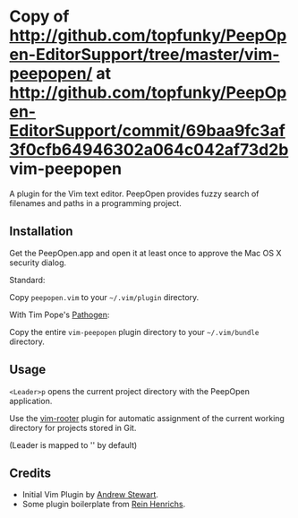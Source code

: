 Copy of http://github.com/topfunky/PeepOpen-EditorSupport/tree/master/vim-peepopen/ at http://github.com/topfunky/PeepOpen-EditorSupport/commit/69baa9fc3af3f0cfb64946302a064c042af73d2b
vim-peepopen
=============

A plugin for the Vim text editor. PeepOpen provides fuzzy search of filenames and paths in a programming project.

Installation
------------

Get the PeepOpen.app and open it at least once to approve the Mac OS X security dialog.

Standard:

Copy `peepopen.vim` to your `~/.vim/plugin` directory.

With Tim Pope's [Pathogen](http://github.com/tpope/vim-pathogen):

Copy the entire `vim-peepopen` plugin directory to your `~/.vim/bundle` directory.

Usage
-----

`<Leader>p` opens the current project directory with the PeepOpen application.

Use the [vim-rooter](http://github.com/airblade/vim-rooter) plugin for automatic assignment of the current working directory for projects stored in Git.

(Leader is mapped to '\' by default)

Credits
-------

- Initial Vim Plugin by [Andrew Stewart](http://www.airbladesoftware.com/).
- Some plugin boilerplate from [Rein Henrichs](http://reinh.com/).

